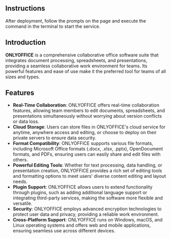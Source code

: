 ## Instructions

After deployment, follow the prompts on the page and execute the command in the terminal to start the service.

## Introduction

**ONLYOFFICE** is a comprehensive collaborative office software suite that integrates document processing, spreadsheets, and presentations, providing a seamless collaborative work environment for teams. Its powerful features and ease of use make it the preferred tool for teams of all sizes and types.

## Features

- **Real-Time Collaboration**: ONLYOFFICE offers real-time collaboration features, allowing team members to edit documents, spreadsheets, and presentations simultaneously without worrying about version conflicts or data loss.
- **Cloud Storage**: Users can store files in ONLYOFFICE's cloud service for anytime, anywhere access and editing, or choose to deploy on their private servers to ensure data security.
- **Format Compatibility**: ONLYOFFICE supports various file formats, including Microsoft Office formats (.docx, .xlsx, .pptx), OpenDocument formats, and PDFs, ensuring users can easily share and edit files with others.
- **Powerful Editing Tools**: Whether for text processing, data handling, or presentation creation, ONLYOFFICE provides a rich set of editing tools and formatting options to meet users' diverse content editing and layout needs.
- **Plugin Support**: ONLYOFFICE allows users to extend functionality through plugins, such as adding additional language support or integrating third-party services, making the software more flexible and versatile.
- **Security**: ONLYOFFICE employs advanced encryption technologies to protect user data and privacy, providing a reliable work environment.
- **Cross-Platform Support**: ONLYOFFICE runs on Windows, macOS, and Linux operating systems and offers web and mobile applications, ensuring seamless use across different devices.
